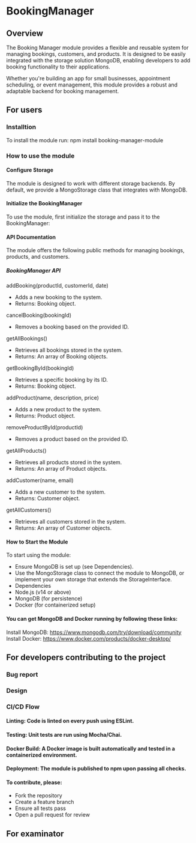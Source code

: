 # BookingManager

## Overview
The Booking Manager module provides a flexible and reusable system for managing bookings, customers, and products. It is designed to be easily integrated with the storage solution MongoDB, enabling developers to add booking functionality to their applications.

Whether you're building an app for small businesses, appointment scheduling, or event management, this module provides a robust and adaptable backend for booking management.

## For users

### Installtion

To install the module run:
npm install booking-manager-module

### How to use the module

#### Configure Storage
The module is designed to work with different storage backends. By default, we provide a MongoStorage class that integrates with MongoDB.

#### Initialize the BookingManager
To use the module, first initialize the storage and pass it to the BookingManager:

#### API Documentation
The module offers the following public methods for managing bookings, products, and customers.

##### BookingManager API

addBooking(productId, customerId, date)
- Adds a new booking to the system.
- Returns: Booking object.

cancelBooking(bookingId)
- Removes a booking based on the provided ID.

getAllBookings()
- Retrieves all bookings stored in the system.
- Returns: An array of Booking objects.

getBookingById(bookingId)
- Retrieves a specific booking by its ID.
- Returns: Booking object.

addProduct(name, description, price)
- Adds a new product to the system.
- Returns: Product object.

removeProductById(productId)
- Removes a product based on the provided ID.

getAllProducts()
- Retrieves all products stored in the system.
- Returns: An array of Product objects.

addCustomer(name, email)
- Adds a new customer to the system.
- Returns: Customer object.

getAllCustomers()
- Retrieves all customers stored in the system.
- Returns: An array of Customer objects.

#### How to Start the Module

To start using the module:

- Ensure MongoDB is set up (see Dependencies).
- Use the MongoStorage class to connect the module to MongoDB, or implement your own storage that extends the StorageInterface.
- Dependencies
- Node.js (v14 or above)
- MongoDB (for persistence)
- Docker (for containerized setup)

#### You can get MongoDB and Docker running by following these links:

Install MongoDB: https://www.mongodb.com/try/download/community
Install Docker: https://www.docker.com/products/docker-desktop/


## For developers contributing to the project

###  Bug report

### Design

### CI/CD Flow
#### Linting: Code is linted on every push using ESLint.
#### Testing: Unit tests are run using Mocha/Chai.
#### Docker Build: A Docker image is built automatically and tested in a containerized environment.
#### Deployment: The module is published to npm upon passing all checks.

#### To contribute, please:

- Fork the repository
- Create a feature branch
- Ensure all tests pass
- Open a pull request for review

## For examinator


